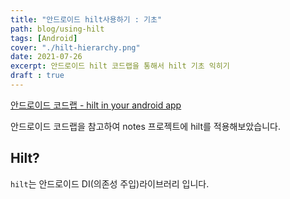 ```yaml
---
title: "안드로이드 hilt사용하기 : 기초"
path: blog/using-hilt
tags: [Android]
cover: "./hilt-hierarchy.png"
date: 2021-07-26
excerpt: 안드로이드 hilt 코드랩을 통해서 hilt 기초 익히기 
draft : true
---
```


[안드로이드 코드랩 - hilt in your android app](https://developer.android.com/codelabs/android-hilt#0)

 안드로이드 코드랩을 참고하여 notes 프로젝트에 hilt를 적용해보았습니다. 

 ## Hilt?

`hilt`는 안드로이드 DI(의존성 주입)라이브러리 입니다. 


